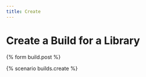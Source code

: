 ```yaml
---
title: Create
---
```


# Create a Build for a Library

{% form build.post %}

{% scenario builds.create %}
